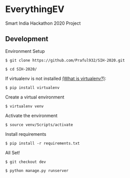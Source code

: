 # EverythingEV

Smart India Hackathon 2020 Project

## Development

Environment Setup

`$ git clone https://github.com/Praful932/SIH-2020.git`

`$ cd SIH-2020/`

If virtualenv is not installed [(What is virtualenv?)](https://www.youtube.com/watch?v=N5vscPTWKOk&t=313s):

`$ pip install virtualenv`

Create a virtual environment

`$ virtualenv venv`

Activate the environment

`$ source venv/Scripts/activate`

Install requirements

`$ pip install -r requirements.txt`

All Set!

`$ git checkout dev`

`$ python manage.py runserver`
